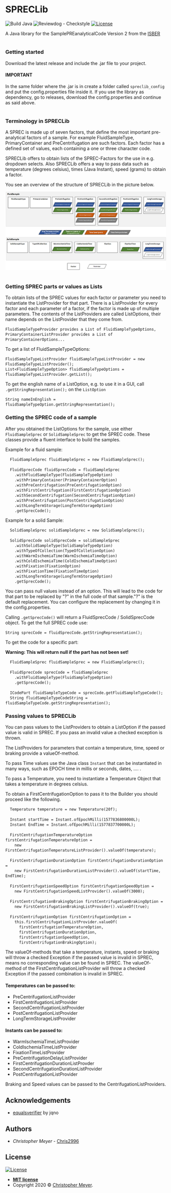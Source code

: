 # SPRECLib

![Build Java](https://github.com/Chris2996/SPRECLib/workflows/Build%20Java/badge.svg) ![Reviewdog - Checkstyle ](https://github.com/Chris2996/SPRECLib/workflows/Reviewdog%20-%20Checkstyle/badge.svg) [![License](http://img.shields.io/:license-mit-blue.svg?style=flat-square)](http://badges.mit-license.org)


A Java library for the SamplePREanalyticalCode Version 2 from the [ISBER](https://www.isber.org/page/SPREC?&hhsearchterms=%22sprec%22)

#
### Getting started

Download the latest release and include the .jar file to your project. 

#### IMPORTANT
In the same folder where the .jar is in create a folder called ```spreclib_config``` and put the config.properties file inside it.
If you use the library as dependency, go to releases, download the config.properties and continue as said above.

#
### Terminology in SPRECLib
A SPREC is made up of seven factors, that define the most important pre-analytical factors of a sample. For example FluidSampleType, PrimaryContainer and PreCentrifugation are such factors. Each factor has a defined set of values, each containing a one or three character code. 

SPRECLib offers to obtain lists of the SPREC-Factors for the use in e.g. dropdown selects. Also SPRECLib offers a way to pass data such as temperature (degrees celsius), times (Java Instant), speed (grams) to obtain a factor.

You see an overview of the structure of SPRECLib in the picture below.

![](readmeImages/sprecOverview.png)
#
### Getting SPREC parts or values as Lists

To obtain lists of the SPREC values for each factor or parameter you need to instantiate the ListProvider for that part. There is a ListProvider for every factor and each parameter of a factor, if the factor is made up of multiple parameters. The contents of the ListProviders are called ListOptions, their name depends on the ListProvider that they come from.

```
FluidSampleTypeProvider provides a List of FluidSampleTypeOptions, PrimaryContainerListProvider provides a List of PrimaryContainerOptions...
```

To get a list of FluidSampleTypeOptions:

```
FluidSampleTypeListProvider fluidSampleTypeListProvider = new FluidSampleTypeListProvider();
List<FluidSampleTypeOption> fluidSampleTypeOptions = fluidSampleTypeListProvider.getList();
```

To get the english name of a ListOption, e.g. to use it in a GUI, call ```.getStringRepresentation();``` on the ```ListOption```

```
String nameInEnglish = fluidSampleTypeOption.getStringRepresentation();
```

### Getting the SPREC code of a sample

After you obtained the ListOptions for the sample, use either ```FluidSampleSprec``` or ```SolidSampleSprec``` to get the SPREC code. These classes provide a fluent interface to build the samples.

Example for a fluid sample:

```
  FluidSampleSprec fluidSampleSprec = new FluidSampleSprec();
  
  FluidSprecCode fluidSprecCode = fluidSampleSprec
    .withFluidSampleType(FluidSampleTypeOption)
    .withPrimaryContainer(PrimaryContainerOption)
    .withPreCentrifugation(PreCentrifugationOption)
    .withFirstCentrifugation(FirstCentrifugationOption)
    .withSecondCentrifugation(SecondCentrifugationOption)
    .withPreCentrifugation(PostCentrifugationOption)
    .withLongTermStorage(LongTermStorageOption)
    .getSprecCode();
```


Example for a solid Sample:
```
  SolidSampleSprec solidSampleSprec = new SolidSampleSprec();

  SolidSprecCode solidSprecCode = solidSampleSprec
    .withSolidSampleType(SolidSampleTypeOption)
    .withTypeOfCollection(TypeOfColletionOption)
    .withWarmIschemiaTime(WarmIschemiaTimeOption)
    .withColdIschemiaTime(ColdIschemiaTimeOption)
    .withFixation(FixationOption)
    .withFixationTime(FixationTimeOption)
    .withLongTermStorage(LongTermStorageOption)
    .getSprecCode();
```

You can pass null values instead of an option. This will lead to the code for that part to be replaced by "?" in the full code of that sample."?" is the default replacement. You can configure the replacement by changing it in the config.properties.


Calling ```.getSprecCode()``` will return a FluidSprecCode / SolidSprecCode object. To get the full SPREC code use:
```
String sprecCode = fluidSprecCode.getStringRepresentation();
```

To get the code for a specific part:
<p>
  
**Warning: This will return null if the part has not been set!** 

```
  FluidSampleSprec fluidSampleSprec = new FluidSampleSprec();
  
  FluidSprecCode sprecCode = fluidSampleSprec
    .withFluidSampleType(FluidSampleTypeOption)
    .getSprecCode();

  ICodePart fluidSampleTypeCode = sprecCode.getFluidSampleTypeCode();
  String fluidSampleTypeCodeString = fluidSampleTypeCode.getStringRepresentation();
```

### Passing values to SPRECLib

You can pass values to the ListProviders to obtain a ListOption if the passed value is valid in SPREC. If you pass an invalid value a checked exception is thrown.

The ListProviders for parameters that contain a temperature, time, speed or braking provide a valueOf-method.

To pass Time values use the Java class ```Instant``` that can be instantiated in many ways, such as EPOCH time in millis or seconds, dates, .... . 

To pass a Temperature, you need to instantiate a Temperature Object that takes a temperature in degrees celsius.  

To obtain a FirstCentrifugationOption to pass it to the Builder you should proceed like the following.

```
  Temperature temperature = new Temperature(20f);

  Instant startTime = Instant.ofEpochMilli(1577836800000L);
  Instant EndTime = Instant.ofEpochMilli(1577837700000L);

  FirstCentrifugationTemperatureOption firstCentrifugationTemperatureOption =
    new FirstCentrifugationTemperatureListProvider().valueOf(temperature);

  FirstCentrifugationDurationOption firstCentrifugationDurationOption =
    new FirstCentrifugationDurationListProvider().valueOf(startTime, EndTime);

  FirstCentrifugationSpeedOption firstCentrifugationSpeedOption =
    new FirstCentrifugationSpeedListProvider().valueOf(3000);
    
  FirstCentrifugationBrakingOption firstCentrifugationBrakingOption =
    new FirstCentrifugationBrakingListProvider().valueOf(true);

  FirstCentrifugationOption firstCentrifugationOption =
    this.firstCentrifugationListProvider.valueOf(
      firstCentrifugationTemperatureOption,
      firstCentrifugationDurationOption,
      firstCentrifugationSpeedOption,
      firstCentrifugationBrakingOption);
```
The valueOf-methods that take a temperature, instants, speed or braking will throw a checked Exception if the passed value is invalid in SPREC, means no corresponding value can be found in SPREC.
The valueOf-method of the FirstCentrifugationListProvider will throw a checked Exception if the passed combination is invalid in SPREC.

#### Temperatures can be passed to: 
- PreCentrifugationListProvider
- FirstCentrifugationListProvider
- SecondCentrifugationListProvider
- PostCentrifugationListProvider
- LongTermStorageListProvider

#### Instants can be passed to:
- WarmIschemiaTimeListProvider
- ColdIschemiaTimeListProvider
- FixationTimeListProvider
- PreCentrifugationDelayListProvider
- FirstCentrifugationDurationListProvder
- SecondCentrifugationDurationListProvider
- PostCentrifugationListProvider

Braking and Speed values can be passed to the CentrifugationListProviders.

## Acknowledgements

- [equalsverifier](https://github.com/jqno/equalsverifier) by jqno

## Authors

* *Christopher Meyer* - [Chris2996](https://github.com/chris2996)

## License

[![License](http://img.shields.io/:license-mit-blue.svg?style=flat-square)](http://badges.mit-license.org)

- **[MIT license](http://opensource.org/licenses/mit-license.php)**
- Copyright 2020 © <a href="http://fvcproductions.com" target="_blank">Christopher Meyer</a>.
